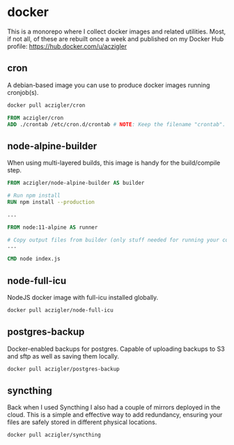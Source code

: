# docker

This is a monorepo where I collect docker images and related utilities. Most, if not all, of these are rebuilt once a week and published on my Docker Hub profile: https://hub.docker.com/u/aczigler

## cron

A debian-based image you can use to produce docker images running cronjob(s).

```bash
docker pull aczigler/cron
```

```Dockerfile
FROM aczigler/cron
ADD ./crontab /etc/cron.d/crontab # NOTE: Keep the filename "crontab".
```

## node-alpine-builder

When using multi-layered builds, this image is handy for the build/compile step.

```Dockerfile
FROM aczigler/node-alpine-builder AS builder

# Run npm install
RUN npm install --production

...

FROM node:11-alpine AS runner

# Copy output files from builder (only stuff needed for running your code)
...

CMD node index.js

```

## node-full-icu

NodeJS docker image with full-icu installed globally.

```bash
docker pull aczigler/node-full-icu
```

## postgres-backup

Docker-enabled backups for postgres. Capable of uploading backups to S3 and sftp as well as saving them locally.

```bash
docker pull aczigler/postgres-backup
```

## syncthing

Back when I used Syncthing I also had a couple of mirrors deployed in the cloud. This is a simple and effective way to add redundancy, ensuring your files are safely stored in different physical locations.

```bash
docker pull aczigler/syncthing
```

